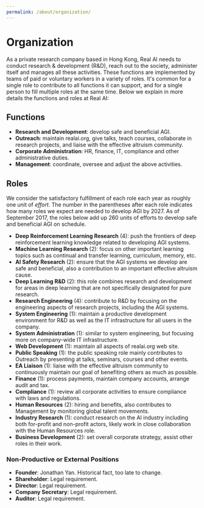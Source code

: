 ```yaml
---
permalink: /about/organization/
---
```

# Organization

As a private research company based in Hong Kong, Real AI needs to conduct research & development (R&D), reach out to the society, administer itself and manages all these activities. These functions are implemented by teams of paid or voluntary workers in a variety of roles. It's common for a single role to contribute to all functions it can support, and for a single person to fill multiple roles at the same time. Below we explain in more details the functions and roles at Real AI:

## Functions

* **Research and Development**: develop safe and beneficial AGI.
* **Outreach**: maintain realai.org, give talks, teach courses, collaborate in research projects, and liaise with the effective altruism community.
* **Corporate Administration**: HR, finance, IT, compliance and other administrative duties.
* **Management**: coordinate, oversee and adjust the above activities.

## Roles

We consider the satisfactory fulfillment of each role each year as roughly one unit of *effort*. The number in the parentheses after each role indicates how many roles we expect are needed to develop AGI by 2027. As of September 2017, the roles below add up 260 units of efforts to develop safe and beneficial AGI on schedule. 

* **Deep Reinforcement Learning Research** (4): push the frontiers of deep reinforcement learning knowledge related to developing AGI systems.
* **Machine Learning Research** (2): focus on other important learning topics such as continual and transfer learning, curriculum, memory, etc.
* **AI Safety Research** (2): ensure that the AGI systems we develop are safe and beneficial, also a contribution to an important effective altruism cause.
* **Deep Learning R&D** (2): this role combines research and development for areas in deep learning that are not specifically designated for pure research.
* **Research Engineering** (4): contribute to R&D by focusing on the engineering aspects of research projects, including the AGI systems.
* **System Engineering** (1): maintain a productive development environment for R&D as well as the IT infrastructure for all users in the company.
* **System Administration** (1): similar to system engineering, but focusing more on company-wide IT infrastructure.
* **Web Development** (1): maintain all aspects of realai.org web site.
* **Public Speaking** (1): the public speaking role mainly contributes to Outreach by presenting at talks, seminars, courses and other events.
* **EA Liaison** (1): liaise with the effective altruism community to continuously maintain our goal of benefiting others as much as possible.
* **Finance** (1): process payments, maintain company accounts, arrange audit and tax.
* **Compliance** (1): review all corporate activities to ensure compliance with laws and regulations.
* **Human Resources** (2): hiring and benefits, also contributes to Management by monitoring global talent movements.
* **Industry Research** (1): conduct research on the AI industry including both for-profit and non-profit actors, likely work in close collaboration with the Human Resources role.
* **Business Development** (2): set overall corporate strategy, assist other roles in their work.

### Non-Productive or External Positions

* **Founder**: Jonathan Yan. Historical fact, too late to change.
* **Shareholder**: Legal requirement.
* **Director**: Legal requirement.
* **Company Secretary**: Legal requirement.
* **Auditor**: Legal requirement.

